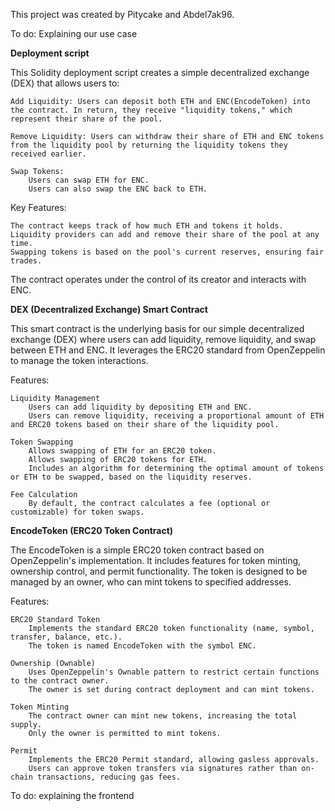 This project was created by Pitycake and Abdel7ak96.



To do: Explaining our use case

**Deployment script**

This Solidity deployment script creates a simple decentralized exchange (DEX) that allows users to:

    Add Liquidity: Users can deposit both ETH and ENC(EncodeToken) into the contract. In return, they receive "liquidity tokens," which represent their share of the pool.

    Remove Liquidity: Users can withdraw their share of ETH and ENC tokens from the liquidity pool by returning the liquidity tokens they received earlier.

    Swap Tokens:
        Users can swap ETH for ENC.
        Users can also swap the ENC back to ETH.

Key Features:

    The contract keeps track of how much ETH and tokens it holds.
    Liquidity providers can add and remove their share of the pool at any time.
    Swapping tokens is based on the pool's current reserves, ensuring fair trades.

The contract operates under the control of its creator and interacts with ENC.

**DEX (Decentralized Exchange) Smart Contract**

This  smart contract is the underlying basis for our simple decentralized exchange (DEX) where users can add liquidity, remove liquidity, and swap between ETH and ENC. It leverages the ERC20 standard from OpenZeppelin to manage the token interactions.

Features:

    Liquidity Management
        Users can add liquidity by depositing ETH and ENC.
        Users can remove liquidity, receiving a proportional amount of ETH and ERC20 tokens based on their share of the liquidity pool.

    Token Swapping
        Allows swapping of ETH for an ERC20 token.
        Allows swapping of ERC20 tokens for ETH.
        Includes an algorithm for determining the optimal amount of tokens or ETH to be swapped, based on the liquidity reserves.

    Fee Calculation
        By default, the contract calculates a fee (optional or customizable) for token swaps.

**EncodeToken (ERC20 Token Contract)**

The EncodeToken is a simple ERC20 token contract based on OpenZeppelin's implementation. It includes features for token minting, ownership control, and permit functionality. The token is designed to be managed by an owner, who can mint tokens to specified addresses.

Features:

    ERC20 Standard Token
        Implements the standard ERC20 token functionality (name, symbol, transfer, balance, etc.).
        The token is named EncodeToken with the symbol ENC.

    Ownership (Ownable)
        Uses OpenZeppelin's Ownable pattern to restrict certain functions to the contract owner.
        The owner is set during contract deployment and can mint tokens.

    Token Minting
        The contract owner can mint new tokens, increasing the total supply.
        Only the owner is permitted to mint tokens.

    Permit
        Implements the ERC20 Permit standard, allowing gasless approvals.
        Users can approve token transfers via signatures rather than on-chain transactions, reducing gas fees.


To do: explaining the frontend
